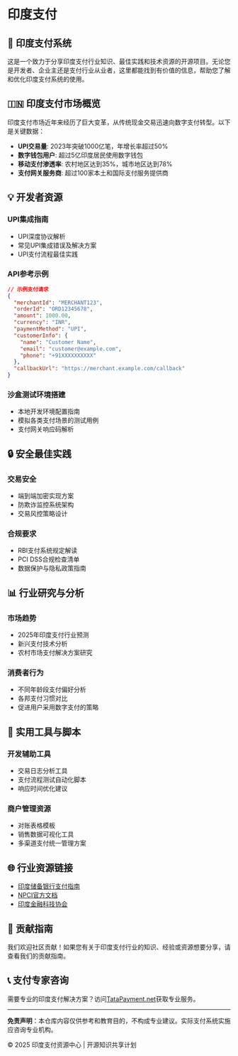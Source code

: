 # 印度支付


## 📱 印度支付系统

这是一个致力于分享印度支付行业知识、最佳实践和技术资源的开源项目。无论您是开发者、企业主还是支付行业从业者，这里都能找到有价值的信息，帮助您了解和优化印度支付系统的使用。

## 🇮🇳 印度支付市场概览

印度支付市场近年来经历了巨大变革，从传统现金交易迅速向数字支付转型。以下是关键数据：

- **UPI交易量**: 2023年突破1000亿笔，年增长率超过50%
- **数字钱包用户**: 超过5亿印度居民使用数字钱包
- **移动支付渗透率**: 农村地区达到35%，城市地区达到78%
- **支付网关服务商**: 超过100家本土和国际支付服务提供商

## 💡 开发者资源

### UPI集成指南
- UPI深度协议解析
- 常见UPI集成错误及解决方案
- UPI支付流程最佳实践

### API参考示例
```json
// 示例支付请求
{
  "merchantId": "MERCHANT123",
  "orderId": "ORD12345678",
  "amount": 1000.00,
  "currency": "INR",
  "paymentMethod": "UPI",
  "customerInfo": {
    "name": "Customer Name",
    "email": "customer@example.com",
    "phone": "+91XXXXXXXXXX"
  },
  "callbackUrl": "https://merchant.example.com/callback"
}
```

### 沙盒测试环境搭建
- 本地开发环境配置指南
- 模拟各类支付场景的测试用例
- 支付网关响应码解析

## 🔒 安全最佳实践

### 交易安全
- 端到端加密实现方案
- 防欺诈监控系统架构
- 交易风控策略设计

### 合规要求
- RBI支付系统规定解读
- PCI DSS合规检查清单
- 数据保护与隐私政策指南

## 📊 行业研究与分析

### 市场趋势
- 2025年印度支付行业预测
- 新兴支付技术分析
- 农村市场支付解决方案研究

### 消费者行为
- 不同年龄段支付偏好分析
- 各邦支付习惯对比
- 促进用户采用数字支付的策略

## 🚀 实用工具与脚本

### 开发辅助工具
- 交易日志分析工具
- 支付流程测试自动化脚本
- 响应时间优化建议

### 商户管理资源
- 对账表格模板
- 销售数据可视化工具
- 多渠道支付统一管理方案

## 🌐 行业资源链接

- [印度储备银行支付指南](https://www.rbi.org.in/)
- [NPCI官方文档](https://www.npci.org.in/)
- [印度金融科技协会](https://indiafintech.com/)

## 🤝 贡献指南

我们欢迎社区贡献！如果您有关于印度支付行业的知识、经验或资源想要分享，请查看我们的贡献指南。

## 📞 支付专家咨询

需要专业的印度支付解决方案？访问[TataPayment.net](https://tatapayment.net/)获取专业服务。

---

**免责声明**：本仓库内容仅供参考和教育目的，不构成专业建议。实际支付系统实施应咨询专业机构。

© 2025 印度支付资源中心 | 开源知识共享计划
